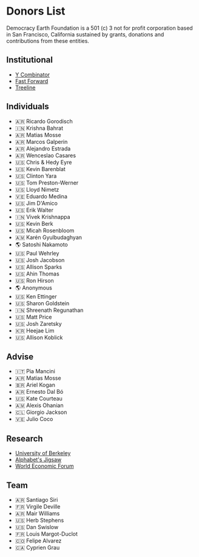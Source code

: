 # Donors List

Democracy Earth Foundation is a 501 (c) 3 not for profit corporation based in San Francisco, California sustained by grants, donations and contributions from these entities.

## Institutional

  * [Y Combinator](http://ycombinator.org)
  * [Fast Forward](http://ffwd.org)
  * [Treeline](http://treeline.com)

## Individuals

  * 🇦🇷 Ricardo Gorodisch
  * 🇮🇳 Krishna Bahrat
  * 🇦🇷 Matias Mosse
  * 🇦🇷 Marcos Galperin
  * 🇦🇷 Alejandro Estrada
  * 🇦🇷 Wenceslao Casares
  * 🇺🇸 Chris & Hedy Eyre
  * 🇺🇸 Kevin	Barenblat
  * 🇺🇸 Clinton Yara
  * 🇺🇸 Tom Preston-Werner
  * 🇺🇸 Lloyd Nimetz
  * 🇻🇪 Eduardo Medina
  * 🇺🇸 Jim D'Amico
  * 🇺🇸 Erik Walter
  * 🇮🇳 Vivek	Krishnappa
  * 🇺🇸 Kevin	Berk
  * 🇺🇸 Micah	Rosenbloom
  * 🇦🇲 Karén	Gyulbudaghyan
  * 🌎 Satoshi Nakamoto
  * 🇺🇸 Paul Wehrley
  * 🇺🇸 Josh Jacobson
  * 🇺🇸 Allison	Sparks
  * 🇺🇸 Ahin Thomas
  * 🇺🇸 Ron	Hirson
  * 🌎 Anonymous
  * 🇺🇸 Ken	Ettinger
  * 🇺🇸 Sharon Goldstein
  * 🇮🇳 Shreenath	Regunathan
  * 🇺🇸 Matt Price
  * 🇺🇸 Josh Zaretsky  
  * 🇰🇷 Heejae Lim
  * 🇺🇸 Allison	Koblick

## Advise

  * 🇮🇹 Pia Mancini  
  * 🇦🇷 Matias Mosse
  * 🇧🇷 Ariel Kogan
  * 🇦🇷 Ernesto Dal Bó
  * 🇺🇸 Kate Courteau
  * 🇦🇲 Alexis Ohanian
  * 🇨🇱 Giorgio Jackson
  * 🇻🇪 Julio Coco

## Research

  * [University of Berkeley](https://www.haas.berkeley.edu)
  * [Alphabet's Jigsaw](https://jigsaw.google.com)
  * [World Economic Forum](https://weforum.org)  

## Team

  * 🇦🇷 Santiago Siri
  * 🇫🇷 Virgile Deville  
  * 🇦🇷 Mair Williams  
  * 🇺🇸 Herb Stephens
  * 🇺🇸 Dan Swislow  
  * 🇫🇷 Louis Margot-Duclot
  * 🇨🇴 Felipe Alvarez  
  * 🇨🇦 Cyprien Grau
